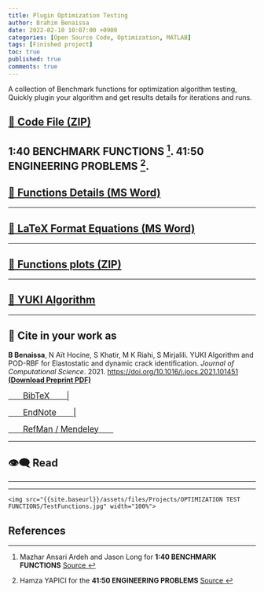 ```yaml
---
title: Plugin Optimization Testing
author: Brahim Benaissa
date: 2022-02-10 10:07:00 +0900
categories: [Open Source Code, Optimization, MATLAB]
tags: [Finished project]
toc: true
published: true
comments: true
---
```


A collection of Benchmark functions for optimization algorithm testing, Quickly plugin your algorithm and get results details for iterations and runs.  

## <a target="_blank" href="{{ site.baseurl }}{% link /assets/files/Projects/OPTIMIZATION TEST FUNCTIONS/YUKI ALGORITHM with Test Functions.zip %}"  download> 📂 Code File (ZIP)</a>

1:40 BENCHMARK FUNCTIONS [^1].
41:50 ENGINEERING PROBLEMS [^2].
---

## <a target="_blank" href="{{ site.baseurl }}{% link /assets/files/Projects/OPTIMIZATION TEST FUNCTIONS/Optimization TEST FUNCTIONS Word.docx %}"  download> 📃 Functions Details  (MS Word)</a>

---

## <a target="_blank" href="{{ site.baseurl }}{% link /assets/files/Projects/OPTIMIZATION TEST FUNCTIONS/Equations of the test functions Latex.docx %}"  download> 📃 LaTeX Format Equations  (MS Word)</a>

---

## <a target="_blank" href="{{ site.baseurl }}{% link /assets/files/Projects/OPTIMIZATION TEST FUNCTIONS/Function plots.zip %}"  download> 📂 Functions plots (ZIP)</a>

---

## <a target="_blank" href="{{site.baseurl}}/posts/Yuki-Algorithm-01"> 🔗 YUKI Algorithm </a>

---

## 📑 Cite in your work as

**B Benaissa**, N Aït Hocine, S Khatir, M K Riahi, S Mirjalili. YUKI Algorithm and POD-RBF for Elastostatic and dynamic crack identification. *Journal of Computational Science*. 2021. <a href="https://doi.org/10.1016/j.jocs.2021.101451" target="_blank"> https://doi.org/10.1016/j.jocs.2021.101451 </a> <a href="{{ site.baseurl }}{% link /assets/files/Preprints/YUKI Algorithm 2021.pdf %}" target="_blank">  **(Download Preprint PDF)** </a>


<p align="center">

<a target="_blank" href="https://scholar.google.com/scholar?hl=en&as_sdt=0%2C5&q=YUKI+Algorithm+and+POD-RBF+for+Elastostatic+and+dynamic+crack+identification&btnG="  download> <span style="font-size:1.2em;"> &ensp;&ensp;&ensp; BibTeX &ensp;&ensp;&ensp; |</span> </a>

<a target="_blank" href="https://scholar.google.com/scholar?hl=en&as_sdt=0%2C5&q=YUKI+Algorithm+and+POD-RBF+for+Elastostatic+and+dynamic+crack+identification&btnG="  download>  <span style="font-size:1.2em;"> &ensp;&ensp;&ensp; EndNote &ensp;&ensp;&ensp; |</span> </a>

<a target="_blank" href="https://scholar.google.com/scholar?hl=en&as_sdt=0%2C5&q=YUKI+Algorithm+and+POD-RBF+for+Elastostatic+and+dynamic+crack+identification&btnG="  download>  <span style="font-size:1.2em;"> &ensp;&ensp;&ensp; RefMan / Mendeley &ensp;&ensp;&ensp; </span> </a>

</p>


<!--
---


## 📺 Tutorial

[![IMAGE ALT TEXT](http://img.youtube.com/vi/Jz3TDvnZ3zo/0.jpg)](http://www.youtube.com/watch?v=Jz3TDvnZ3zo "Video Title")

<p align="center">

<iframe
    width="750"
    height="480"
    src="https://www.youtube.com/embed/UmX4kyB2wfg"
    frameborder="0"
    allow="autoplay; encrypted-media"
    allowfullscreen>
</iframe>

</p>

-->

---

## 👁️‍🗨️ Read

<p align="center">

<object data="{{ site.baseurl }}{% link /assets/files/Projects/OPTIMIZATION TEST FUNCTIONS/Optimization TEST FUNCTIONS Word.pdf %}" type="application/pdf" width="750px" height="500px"> </object>

</p>


---


<p align="center">

<object data="{{ site.baseurl }}{% link /assets/files/Projects/OPTIMIZATION TEST FUNCTIONS/Equations of the test functions Latex.pdf %}" type="application/pdf" width="750px" height="500px"> </object>

</p>

---

<p align="center">

    <img src="{{site.baseurl}}/assets/files/Projects/OPTIMIZATION TEST FUNCTIONS/TestFunctions.jpg" width="100%">

</p>


## References

[^1]: Mazhar Ansari Ardeh and Jason Long for **1:40 BENCHMARK FUNCTIONS** <a href="https://github.com/mazhar-ansari-ardeh/BenchmarkFcns" target="_blank"> Source </a>    
[^2]: Hamza YAPICI for the **41:50 ENGINEERING PROBLEMS** <a href="https://www.mathworks.com/matlabcentral/fileexchange/73986-pso_eagle-for-design-problem?s_tid=srchtitle" target="_blank"> Source </a>   
